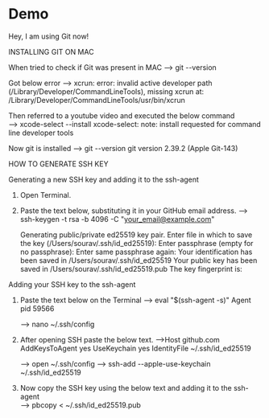 # Demo

Hey, I am using Git now!

INSTALLING GIT ON MAC 

When tried to check if Git was present in MAC 
--> git --version 

Got below error 
--> xcrun: error: invalid active developer path (/Library/Developer/CommandLineTools), missing xcrun at: /Library/Developer/CommandLineTools/usr/bin/xcrun

Then referred to a youtube video and executed the below command  
--> xcode-select --install
xcode-select: note: install requested for command line developer tools

Now git is installed 
--> git --version
git version 2.39.2 (Apple Git-143)

HOW TO GENERATE SSH KEY

Generating a new SSH key and adding it to the ssh-agent

1. Open Terminal.
2. Paste the text below, substituting it in your GitHub email address.
   -->  ssh-keygen -t rsa -b 4096 -C "your_email@example.com"

   Generating public/private ed25519 key pair.
   Enter file in which to save the key (/Users/sourav/.ssh/id_ed25519): 
   Enter passphrase (empty for no passphrase): 
   Enter same passphrase again: 
   Your identification has been saved in /Users/sourav/.ssh/id_ed25519
   Your public key has been saved in /Users/sourav/.ssh/id_ed25519.pub
   The key fingerprint is:

Adding your SSH key to the ssh-agent

1. Paste the text below on the Terminal
   -->  eval "$(ssh-agent -s)"
   Agent pid 59566

   --> nano ~/.ssh/config
   
3. After opening SSH paste the below text.
   -->Host github.com
      AddKeysToAgent yes
      UseKeychain yes
      IdentityFile ~/.ssh/id_ed25519
   
   --> open ~/.ssh/config
   --> ssh-add --apple-use-keychain ~/.ssh/id_ed25519
   
5. Now copy the SSH key using the below text and adding it to the ssh-agent  
   --> pbcopy < ~/.ssh/id_ed25519.pub 
   
   
